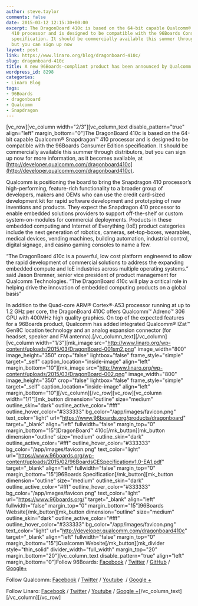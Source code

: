 ```yaml
---
author: steve.taylor
comments: false
date: 2015-03-12 12:15:30+00:00
excerpt: The DragonBoard 410c is based on the 64-bit capable Qualcomm® Snapdragon™
  410 processor and is designed to be compatible with the 96Boards Consumer Edition
  specification. It should be commercially available this summer through distributors,
  but you can sign up now
layout: post
link: https://www.linaro.org/blog/dragonboard-410c/
slug: dragonboard-410c
title: A new 96Boards-compliant product has been announced by Qualcomm
wordpress_id: 8298
categories:
- Linaro Blog
tags:
- 96Boards
- dragonboard
- Qualcomm
- Snapdragon
---
```


[vc_row][vc_column width="2/3"][vc_column_text disable_pattern="true" align="left" margin_bottom="0"]The DragonBoard 410c is based on the 64-bit capable Qualcomm® Snapdragon™ 410 processor and is designed to be compatible with the 96Boards Consumer Edition specification. It should be commercially available this summer through distributors, but you can sign up now for more information, as it becomes available, at [http://developer.qualcomm.com/dragonboard410c](http://developer.qualcomm.com/dragonboard410c).

Qualcomm is positioning the board to bring the Snapdragon 410 processor’s high-performing, feature-rich functionality to a broader group of developers, makers and OEMs who can use the credit card-sized development kit for rapid software development and prototyping of new inventions and products. They expect the Snapdragon 410 processor to enable embedded solutions providers to support off-the-shelf or custom system-on-modules for commercial deployments. Products in these embedded computing and Internet of Everything (IoE) product categories include the next generation of robotics, cameras, set-top-boxes, wearables, medical devices, vending machines, building automation, industrial control, digital signage, and casino gaming consoles to name a few.

“The DragonBoard 410c is a powerful, low cost platform engineered to allow the rapid development of commercial solutions to address the expanding embedded compute and IoE industries across multiple operating systems.” said Jason Bremner, senior vice president of product management for Qualcomm Technologies. “The DragonBoard 410c will play a critical role in helping drive the innovation of embedded computing products on a global basis”

In addition to the Quad-core ARM® Cortex®-A53 processor running at up to 1.2 GHz per core, the DragonBoard 410C offers Qualcomm™ Adreno™ 306 GPU with 400MHz high quality graphics. On top of the expected features for a 96Boards product, Qualcomm has added integrated Qualcomm® IZat™ Gen8C location technology and an analog expansion connector (for headset, speaker and FM antenna).[/vc_column_text][/vc_column][vc_column width="1/3"][mk_image src="http://www.linaro.org/wp-content/uploads/2015/03/DragonBoard-001sm2.png" image_width="800" image_height="350" crop="false" lightbox="false" frame_style="simple" target="_self" caption_location="inside-image" align="left" margin_bottom="10"][mk_image src="http://www.linaro.org/wp-content/uploads/2015/03/DragonBoard-002.png" image_width="800" image_height="350" crop="false" lightbox="false" frame_style="simple" target="_self" caption_location="inside-image" align="left" margin_bottom="10"][/vc_column][/vc_row][vc_row][vc_column width="1/1"][mk_button dimension="outline" size="medium" outline_skin="dark" outline_active_color="#fff" outline_hover_color="#333333" bg_color="/app/images/favicon.png" text_color="light" url="https://www.96boards.org/products/dragonboard" target="_blank" align="left" fullwidth="false" margin_top="0" margin_bottom="15"]DragonBoard™ 410c[/mk_button][mk_button dimension="outline" size="medium" outline_skin="dark" outline_active_color="#fff" outline_hover_color="#333333" bg_color="/app/images/favicon.png" text_color="light" url="https://www.96boards.org/wp-content/uploads/2015/02/96BoardsCESpecificationv1.0-EA1.pdf" target="_blank" align="left" fullwidth="false" margin_top="0" margin_bottom="15"]96Boards Specification[/mk_button][mk_button dimension="outline" size="medium" outline_skin="dark" outline_active_color="#fff" outline_hover_color="#333333" bg_color="/app/images/favicon.png" text_color="light" url="https://www.96boards.org/" target="_blank" align="left" fullwidth="false" margin_top="0" margin_bottom="15"]96Boards Website[/mk_button][mk_button dimension="outline" size="medium" outline_skin="dark" outline_active_color="#fff" outline_hover_color="#333333" bg_color="/app/images/favicon.png" text_color="light" url="http://developer.qualcomm.com/dragonboard410c" target="_blank" align="left" fullwidth="false" margin_top="0" margin_bottom="15"]Qualcomm Website[/mk_button][mk_divider style="thin_solid" divider_width="full_width" margin_top="20" margin_bottom="20"][vc_column_text disable_pattern="true" align="left" margin_bottom="0"]Follow 96Boards: [Facebook](https://www.facebook.com/96Boards) / [Twitter](https://twitter.com/96Boards) / [GitHub](https://github.com/96boards) / [Google+](https://plus.google.com/106009833460292139774/about)

Follow Qualcomm: [Facebook](https://www.facebook.com/UKQualcomm?brand_redir=1) / [Twitter](https://twitter.com/qualcomm) / [Youtube](https://www.youtube.com/user/QUALCOMMVlog/videos)  / [Google +](https://plus.google.com/+qualcomm/posts)

Follow Linaro: [Facebook](https://www.facebook.com/LinaroOrg) / [Twitter](https://twitter.com/linaroorg) / [Youtube](https://www.youtube.com/user/linaroorg?sub_confirmation=1) / [Google +](https://plus.google.com/112814496864921562564/posts)[/vc_column_text][/vc_column][/vc_row]
